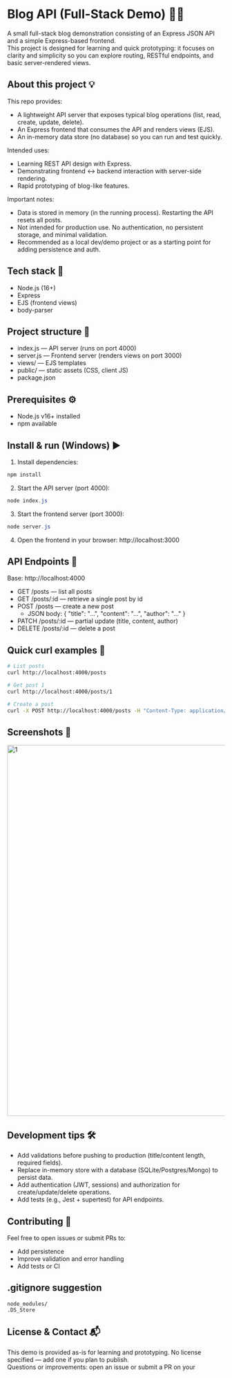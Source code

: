 # Blog API (Full-Stack Demo) 🚀📝

A small full-stack blog demonstration consisting of an Express JSON API and a simple Express-based frontend.  
This project is designed for learning and quick prototyping: it focuses on clarity and simplicity so you can explore routing, RESTful endpoints, and basic server-rendered views.

## About this project 💡
This repo provides:
- A lightweight API server that exposes typical blog operations (list, read, create, update, delete).
- An Express frontend that consumes the API and renders views (EJS).
- An in-memory data store (no database) so you can run and test quickly.

Intended uses:
- Learning REST API design with Express.
- Demonstrating frontend ↔ backend interaction with server-side rendering.
- Rapid prototyping of blog-like features.

Important notes:
- Data is stored in memory (in the running process). Restarting the API resets all posts.
- Not intended for production use. No authentication, no persistent storage, and minimal validation.
- Recommended as a local dev/demo project or as a starting point for adding persistence and auth.

## Tech stack 🧰
- Node.js (16+)
- Express
- EJS (frontend views)
- body-parser

## Project structure 📁
- index.js — API server (runs on port 4000)
- server.js — Frontend server (renders views on port 3000)
- views/ — EJS templates
- public/ — static assets (CSS, client JS)
- package.json

## Prerequisites ⚙️
- Node.js v16+ installed
- npm available

## Install & run (Windows) ▶️
1. Install dependencies:
```bash
npm install
```

2. Start the API server (port 4000):
```powershell
node index.js
```

3. Start the frontend server (port 3000):
```powershell
node server.js
```

4. Open the frontend in your browser:
http://localhost:3000

## API Endpoints 🔌
Base: http://localhost:4000

- GET /posts — list all posts
- GET /posts/:id — retrieve a single post by id
- POST /posts — create a new post
  - JSON body: { "title": "...", "content": "...", "author": "..." }
- PATCH /posts/:id — partial update (title, content, author)
- DELETE /posts/:id — delete a post

## Quick curl examples 🧪
```bash
# List posts
curl http://localhost:4000/posts

# Get post 1
curl http://localhost:4000/posts/1

# Create a post
curl -X POST http://localhost:4000/posts -H "Content-Type: application/json" -d "{\"title\":\"Hi\",\"content\":\"Hello\",\"author\":\"You\"}"
```

## Screenshots 📸
<img width="1002" height="857" alt="1" src="https://github.com/user-attachments/assets/1cf022fd-9b6c-4c57-8736-7acafd5c6e0b" />


## Development tips 🛠️
- Add validations before pushing to production (title/content length, required fields).
- Replace in-memory store with a database (SQLite/Postgres/Mongo) to persist data.
- Add authentication (JWT, sessions) and authorization for create/update/delete operations.
- Add tests (e.g., Jest + supertest) for API endpoints.

## Contributing 🤝
Feel free to open issues or submit PRs to:
- Add persistence
- Improve validation and error handling
- Add tests or CI

## .gitignore suggestion
```
node_modules/
.DS_Store
```

## License & Contact 📬
This demo is provided as-is for learning and prototyping. No license specified — add one if you plan to publish.  
Questions or improvements: open an issue or submit a PR on your
